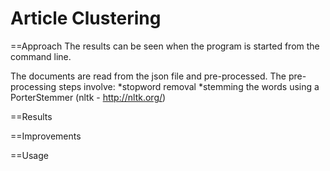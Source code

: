 Article Clustering
=================

==Approach
The results can be seen when the program is started from the command line.

The documents are read from the json file and pre-processed. The pre-processing steps involve:
	*stopword removal
	*stemming the words using a PorterStemmer (nltk - http://nltk.org/)


==Results

==Improvements

==Usage